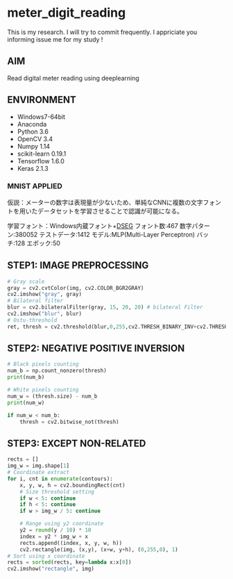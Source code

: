 # meter_digit_reading
This is my research. I will try to commit frequently. I appriciate you informing issue me for my study !
## AIM
Read digital meter reading using deeplearning
## ENVIRONMENT
- Windows7-64bit
- Anaconda
- Python 3.6
- OpenCV 3.4
- Numpy 1.14
- scikit-learn 0.19.1
- Tensorflow 1.6.0
- Keras 2.1.3

### MNIST APPLIED
仮説：メーターの数字は表現量が少ないため、単純なCNNに複数の文字フォントを用いたデータセットを学習させることで認識が可能になる。

学習フォント：Windows内蔵フォント+[DSEG](https://www.keshikan.net/fonts.html)
フォント数:467
数字パターン:380052
テストデータ:1412
モデル:MLP(Multi-Layer Perceptron)
バッチ:128
エポック:50
## STEP1: IMAGE PREPROCESSING

```python
# Gray scale
gray = cv2.cvtColor(img, cv2.COLOR_BGR2GRAY)
cv2.imshow("gray", gray)
# Bilateral filter
blur = cv2.bilateralFilter(gray, 15, 20, 20) # bilateral Filter
cv2.imshow("blur", blur)
# Ostu-threshold
ret, thresh = cv2.threshold(blur,0,255,cv2.THRESH_BINARY_INV+cv2.THRESH_OTSU)
```
## STEP2: NEGATIVE POSITIVE INVERSION

```python
# Black pixels counting
num_b = np.count_nonzero(thresh)
print(num_b)

# White pixels counting
num_w = (thresh.size) - num_b
print(num_w)

if num_w < num_b:
    thresh = cv2.bitwise_not(thresh)
```

## STEP3: EXCEPT NON-RELATED

```python
rects = []
img_w = img.shape[1]
# Coordinate extract
for i, cnt in enumerate(contours):
    x, y, w, h = cv2.boundingRect(cnt)
    # Size threshold setting
    if w < 5: continue
    if h < 5: continue
    if w > img_w / 5: continue

    # Range using y2 coordinate
    y2 = round(y / 10) * 10
    index = y2 * img_w + x
    rects.append((index, x, y, w, h))
    cv2.rectangle(img, (x,y), (x+w, y+h), (0,255,0), 1)
# Sort using x coordinate
rects = sorted(rects, key=lambda x:x[0])
cv2.imshow("rectangle", img)
```
